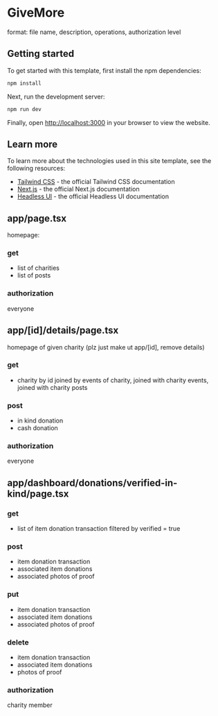# GiveMore

format: file name, description, operations, authorization level

## Getting started

To get started with this template, first install the npm dependencies:

```bash
npm install
```

Next, run the development server:

```bash
npm run dev
```

Finally, open [http://localhost:3000](http://localhost:3000) in your browser to view the website.

## Learn more

To learn more about the technologies used in this site template, see the following resources:

- [Tailwind CSS](https://tailwindcss.com/docs) - the official Tailwind CSS documentation
- [Next.js](https://nextjs.org/docs) - the official Next.js documentation
- [Headless UI](https://headlessui.dev) - the official Headless UI documentation

## app/page.tsx

homepage:

### get

- list of charities
- list of posts


### authorization

everyone



## app/[id]/details/page.tsx

homepage of given charity (plz just make ut app/[id], remove details)

### get

- charity by id joined by events of charity, joined with charity events, joined with charity posts

### post

- in kind donation
- cash donation

### authorization

everyone


## app/dashboard/donations/verified-in-kind/page.tsx


### get
- list of item donation transaction filtered by verified = true

### post
- item donation transaction
- associated item donations
- associated photos of proof


### put
- item donation transaction
- associated item donations
- associated photos of proof
  
### delete
- item donation transaction
- associated item donations
- photos of proof

### authorization

charity member


